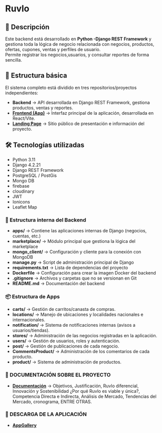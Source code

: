 # Ruvlo

## 📌 Descripción
Este backend está desarrollado en **Python -Django REST Framework** y gestiona toda la lógica de negocio relacionada con negocios, productos, ofertas, cupones, 
ventas y perfiles de usuario.  
Permite registrar los negocios,usuarios, y consultar reportes de forma sencilla.

## 📂 Estructura básica
El sistema completo está dividido en tres repositorios/proyectos independientes:

- **Backend** → API desarrollada en Django REST Framework, gestiona productos, ventas y reportes.  
- **[Frontend (App)](https://github.com/Asdrubal2002/App)** → Interfaz principal de la aplicación, desarrollada en React/Vite.  
- **[Landing Page](https://github.com/Asdrubal2002/Presentation-Ruvlo-App)** → Sitio público de presentación e información del proyecto.


## 🛠️ Tecnologías utilizadas
- Python 3.11
- Django 4.2.21
- Django REST Framework
- PostgreSQL / PostGis
- Mongo DB
- firebase
- cloudinary
- JWT
- Ionicons
- Leaflet Map

### 📁 Estructura interna del Backend

- **apps/** → Contiene las aplicaciones internas de Django (negocios, cuentas, etc.)  
- **marketplace/** → Módulo principal que gestiona la lógica del marketplace  
- **mongo_client/** → Configuración y cliente para la conexión con MongoDB  
- **manage.py** → Script de administración principal de Django  
- **requirements.txt** → Lista de dependencias del proyecto  
- **Dockerfile** → Configuración para crear la imagen Docker del backend  
- **.gitignore** → Archivos y carpetas que no se versionan en Git  
- **README.md** → Documentación del backend  

### 📦 Estructura de Apps

- **carts/** → Gestión de carritos/canasta de compras.  
- **locations/** → Manejo de ubicaciones y localidades nacionales e internacionales.  
- **notification/** → Sistema de notificaciones internas (avisos a usuarios/tiendas).  
- **stores/** → Administración de las negocios registradas en la aplicación.  
- **users/** → Gestión de usuarios, roles y autenticación.
- **post/** → Gestión de publicaciones de cada negocio.  
- **CommentsProduct/** → Administración de los comentarios de cada producto.  
- **product/** → Sistema de administración de productos.  


### 📑 DOCUMENTACIÓN SOBRE EL PROYECTO

- **[Documentación](https://github.com/Asdrubal2002/AppBackend/blob/main/Documentation.pdf)** → Objetivos, Justificación, Ruvlo diferencial, Innovación y Sostenibilidad ¿Por qué Ruvlo es viable y única?, Competencia Directa e Indirecta, Análisis de Mercado, Tendencias del Mercado, cronograma, ENTRE OTRAS.


### 📱 DESCARGA DE LA APLICACIÓN

- **[AppGallery](https://appgallery.cloud.huawei.com/ag/n/app/C115034911?locale=es_US&source=appshare&subsource=C115034911&shareTo=com.android.bluetooth&shareFrom=appmarket&shareIds=7c0fe389d25b4bc193975d0a0009e387_com.android.bluetooth&callType=SHARE)**
